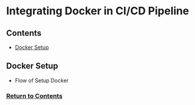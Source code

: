 # Integrating Docker in CI/CD Pipeline

<a id="contents"></a>

## Contents

* [Docker Setup](#docker_set)


<a id="docker_set"></a>

## Docker Setup

* Flow of Setup Docker

### [Return to Contents](#contents)





